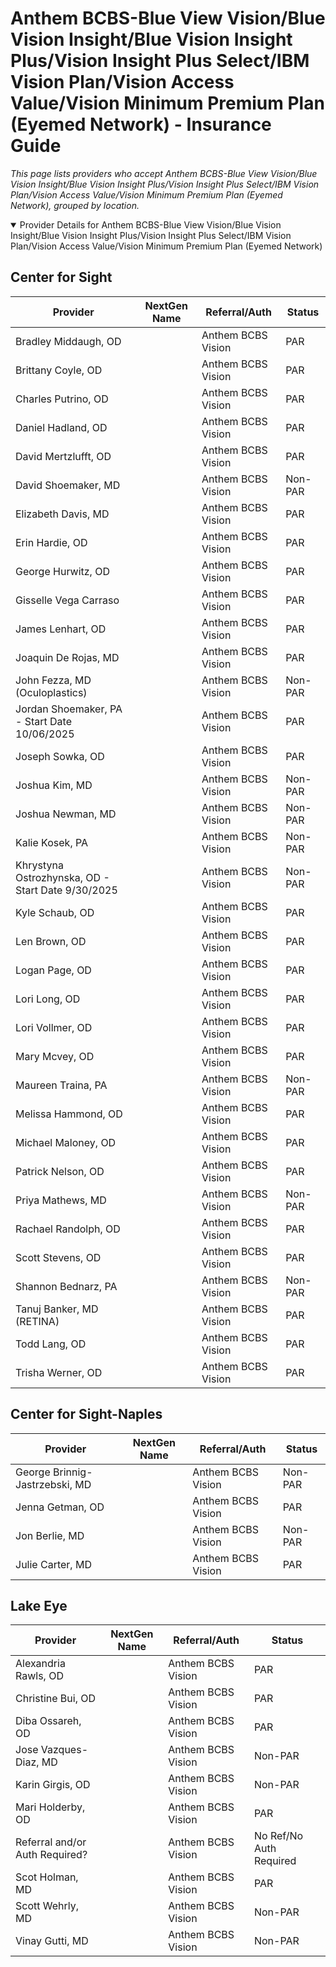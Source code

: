 # Anthem BCBS-Blue View Vision/Blue Vision Insight/Blue Vision Insight Plus/Vision Insight Plus Select/IBM Vision Plan/Vision Access Value/Vision Minimum Premium Plan (Eyemed Network) - Insurance Guide

*This page lists providers who accept Anthem BCBS-Blue View Vision/Blue Vision Insight/Blue Vision Insight Plus/Vision Insight Plus Select/IBM Vision Plan/Vision Access Value/Vision Minimum Premium Plan (Eyemed Network), grouped by location.*

<details open><summary>Provider Details for Anthem BCBS-Blue View Vision/Blue Vision Insight/Blue Vision Insight Plus/Vision Insight Plus Select/IBM Vision Plan/Vision Access Value/Vision Minimum Premium Plan (Eyemed Network)</summary>

## Center for Sight

| Provider | NextGen Name | Referral/Auth | Status |
|----------|-------------|--------------|--------|
| Bradley Middaugh, OD |  | Anthem BCBS Vision | PAR |
| Brittany Coyle, OD |  | Anthem BCBS Vision | PAR |
| Charles Putrino, OD |  | Anthem BCBS Vision | PAR |
| Daniel Hadland, OD |  | Anthem BCBS Vision | PAR |
| David Mertzlufft, OD |  | Anthem BCBS Vision | PAR |
| David Shoemaker, MD |  | Anthem BCBS Vision | Non-PAR |
| Elizabeth Davis, MD |  | Anthem BCBS Vision | PAR |
| Erin Hardie, OD |  | Anthem BCBS Vision | PAR |
| George Hurwitz, OD |  | Anthem BCBS Vision | PAR |
| Gisselle Vega Carraso |  | Anthem BCBS Vision | PAR |
| James Lenhart, OD |  | Anthem BCBS Vision | PAR |
| Joaquin De Rojas, MD |  | Anthem BCBS Vision | PAR |
| John Fezza, MD (Oculoplastics) |  | Anthem BCBS Vision | Non-PAR |
| Jordan Shoemaker, PA - Start Date 10/06/2025 |  | Anthem BCBS Vision | PAR |
| Joseph Sowka, OD |  | Anthem BCBS Vision | PAR |
| Joshua Kim, MD |  | Anthem BCBS Vision | Non-PAR |
| Joshua Newman, MD |  | Anthem BCBS Vision | Non-PAR |
| Kalie Kosek, PA |  | Anthem BCBS Vision | Non-PAR |
| Khrystyna Ostrozhynska, OD - Start Date 9/30/2025 |  | Anthem BCBS Vision | Non-PAR |
| Kyle Schaub, OD |  | Anthem BCBS Vision | PAR |
| Len Brown, OD |  | Anthem BCBS Vision | PAR |
| Logan Page, OD |  | Anthem BCBS Vision | PAR |
| Lori Long, OD |  | Anthem BCBS Vision | PAR |
| Lori Vollmer, OD |  | Anthem BCBS Vision | PAR |
| Mary Mcvey, OD |  | Anthem BCBS Vision | PAR |
| Maureen Traina, PA |  | Anthem BCBS Vision | Non-PAR |
| Melissa Hammond, OD |  | Anthem BCBS Vision | PAR |
| Michael Maloney, OD |  | Anthem BCBS Vision | PAR |
| Patrick Nelson, OD |  | Anthem BCBS Vision | PAR |
| Priya Mathews, MD |  | Anthem BCBS Vision | Non-PAR |
| Rachael Randolph, OD |  | Anthem BCBS Vision | PAR |
| Scott Stevens, OD |  | Anthem BCBS Vision | PAR |
| Shannon Bednarz, PA |  | Anthem BCBS Vision | Non-PAR |
| Tanuj Banker, MD (RETINA) |  | Anthem BCBS Vision | PAR |
| Todd Lang, OD |  | Anthem BCBS Vision | PAR |
| Trisha Werner, OD |  | Anthem BCBS Vision | PAR |

## Center for Sight-Naples

| Provider | NextGen Name | Referral/Auth | Status |
|----------|-------------|--------------|--------|
| George Brinnig-Jastrzebski, MD |  | Anthem BCBS Vision | Non-PAR |
| Jenna Getman, OD |  | Anthem BCBS Vision | PAR |
| Jon Berlie, MD |  | Anthem BCBS Vision | Non-PAR |
| Julie Carter, MD |  | Anthem BCBS Vision | PAR |

## Lake Eye 

| Provider | NextGen Name | Referral/Auth | Status |
|----------|-------------|--------------|--------|
| Alexandria Rawls, OD |  | Anthem BCBS Vision | PAR |
| Christine Bui, OD |  | Anthem BCBS Vision | PAR |
| Diba Ossareh, OD |  | Anthem BCBS Vision | PAR |
| Jose Vazques-Diaz, MD |  | Anthem BCBS Vision | Non-PAR |
| Karin Girgis, OD |  | Anthem BCBS Vision | Non-PAR |
| Mari Holderby, OD |  | Anthem BCBS Vision | PAR |
| Referral and/or Auth Required? |  | Anthem BCBS Vision | No Ref/No Auth Required |
| Scot Holman, MD |  | Anthem BCBS Vision | PAR |
| Scott Wehrly, MD |  | Anthem BCBS Vision | Non-PAR |
| Vinay Gutti, MD |  | Anthem BCBS Vision | Non-PAR |

</details>

